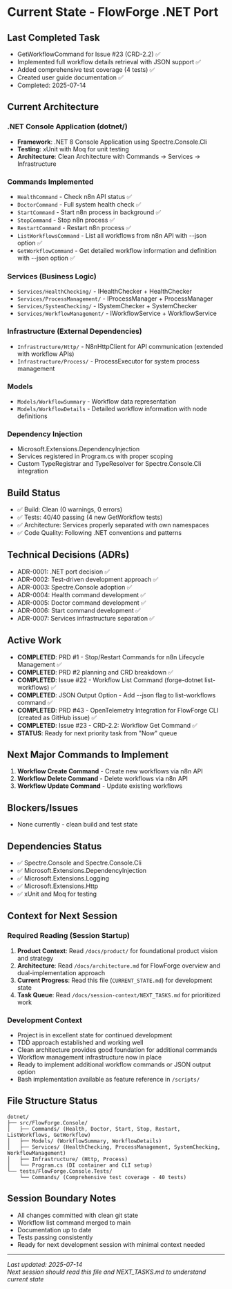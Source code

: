 # Current State - FlowForge .NET Port

## Last Completed Task
- GetWorkflowCommand for Issue #23 (CRD-2.2) ✅
- Implemented full workflow details retrieval with JSON support ✅
- Added comprehensive test coverage (4 tests) ✅  
- Created user guide documentation ✅
- Completed: 2025-07-14

## Current Architecture

### .NET Console Application (dotnet/)
- **Framework**: .NET 8 Console Application using Spectre.Console.Cli
- **Testing**: xUnit with Moq for unit testing
- **Architecture**: Clean Architecture with Commands → Services → Infrastructure

### Commands Implemented
- `HealthCommand` - Check n8n API status ✅
- `DoctorCommand` - Full system health check ✅  
- `StartCommand` - Start n8n process in background ✅
- `StopCommand` - Stop n8n process ✅
- `RestartCommand` - Restart n8n process ✅
- `ListWorkflowsCommand` - List all workflows from n8n API with --json option ✅
- `GetWorkflowCommand` - Get detailed workflow information and definition with --json option ✅

### Services (Business Logic)
- `Services/HealthChecking/` - IHealthChecker + HealthChecker
- `Services/ProcessManagement/` - IProcessManager + ProcessManager
- `Services/SystemChecking/` - ISystemChecker + SystemChecker
- `Services/WorkflowManagement/` - IWorkflowService + WorkflowService

### Infrastructure (External Dependencies)
- `Infrastructure/Http/` - N8nHttpClient for API communication (extended with workflow APIs)
- `Infrastructure/Process/` - ProcessExecutor for system process management

### Models
- `Models/WorkflowSummary` - Workflow data representation
- `Models/WorkflowDetails` - Detailed workflow information with node definitions

### Dependency Injection
- Microsoft.Extensions.DependencyInjection
- Services registered in Program.cs with proper scoping
- Custom TypeRegistrar and TypeResolver for Spectre.Console.Cli integration

## Build Status
- ✅ Build: Clean (0 warnings, 0 errors)
- ✅ Tests: 40/40 passing (4 new GetWorkflow tests)
- ✅ Architecture: Services properly separated with own namespaces
- ✅ Code Quality: Following .NET conventions and patterns

## Technical Decisions (ADRs)
- ADR-0001: .NET port decision ✅
- ADR-0002: Test-driven development approach ✅
- ADR-0003: Spectre.Console adoption ✅
- ADR-0004: Health command development ✅
- ADR-0005: Doctor command development ✅
- ADR-0006: Start command development ✅
- ADR-0007: Services infrastructure separation ✅

## Active Work
- **COMPLETED**: PRD #1 - Stop/Restart Commands for n8n Lifecycle Management ✅
- **COMPLETED**: PRD #2 planning and CRD breakdown ✅
- **COMPLETED**: Issue #22 - Workflow List Command (forge-dotnet list-workflows) ✅
- **COMPLETED**: JSON Output Option - Add --json flag to list-workflows command ✅
- **COMPLETED**: PRD #43 - OpenTelemetry Integration for FlowForge CLI (created as GitHub issue) ✅
- **COMPLETED**: Issue #23 - CRD-2.2: Workflow Get Command ✅
- **STATUS**: Ready for next priority task from "Now" queue

## Next Major Commands to Implement
1. **Workflow Create Command** - Create new workflows via n8n API
2. **Workflow Delete Command** - Delete workflows via n8n API
3. **Workflow Update Command** - Update existing workflows

## Blockers/Issues
- None currently - clean build and test state

## Dependencies Status
- ✅ Spectre.Console and Spectre.Console.Cli
- ✅ Microsoft.Extensions.DependencyInjection
- ✅ Microsoft.Extensions.Logging
- ✅ Microsoft.Extensions.Http
- ✅ xUnit and Moq for testing

## Context for Next Session

### Required Reading (Session Startup)
1. **Product Context**: Read `/docs/product/` for foundational product vision and strategy
2. **Architecture**: Read `/docs/architecture.md` for FlowForge overview and dual-implementation approach
3. **Current Progress**: Read this file (`CURRENT_STATE.md`) for development state
4. **Task Queue**: Read `/docs/session-context/NEXT_TASKS.md` for prioritized work

### Development Context
- Project is in excellent state for continued development
- TDD approach established and working well
- Clean architecture provides good foundation for additional commands
- Workflow management infrastructure now in place
- Ready to implement additional workflow commands or JSON output option
- Bash implementation available as feature reference in `/scripts/`

## File Structure Status
```
dotnet/
├── src/FlowForge.Console/
│   ├── Commands/ (Health, Doctor, Start, Stop, Restart, ListWorkflows, GetWorkflow)
│   ├── Models/ (WorkflowSummary, WorkflowDetails)
│   ├── Services/ (HealthChecking, ProcessManagement, SystemChecking, WorkflowManagement)
│   ├── Infrastructure/ (Http, Process)
│   └── Program.cs (DI container and CLI setup)
└── tests/FlowForge.Console.Tests/
    └── Commands/ (Comprehensive test coverage - 40 tests)
```

## Session Boundary Notes
- All changes committed with clean git state
- Workflow list command merged to main
- Documentation up to date
- Tests passing consistently
- Ready for next development session with minimal context needed

---
*Last updated: 2025-07-14*  
*Next session should read this file and NEXT_TASKS.md to understand current state*
